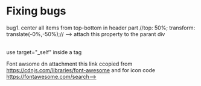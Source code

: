 <h1>Fixing bugs</h1>
bug1. center all items from top-bottom in header part
//top: 50%;
transform: translate(-0%,-50%);//
--> attach this property to the parant div

<!-- setting up html and js in appscript -->
<!-- html -->
<!-->
<!DOCTYPE html>
<html>

<head>
  <base target="_top">
  <script>
    function AddRow() {
      var usernamee = document.getElementById("Createusername").value;
      var passwordd = document.getElementById("Createpassword").value;
      var email = document.getElementById("email").value;
      var phone = document.getElementById("phone").value;
      if (usernamee == "" || passwordd == "" || email == "" || phone == "") {
        return false;
      } else {
        google.script.run.AddRecord(usernamee, passwordd, email, phone);
        document.getElementById("page2_id1").className = "page2_class1";
      }
    }

    function Loginuser() {
      var username = document.getElementById("username").value;
      var password = document.getElementById("password").value;
      google.script.run.withSuccessHandler(function (output) {
        if (output == 'TRUE') {
          var url1 = 'https://sourcify.000webhostapp.com/';
          var winRef = window.open(url1);
          winRef ? google.script.host.close() : window.onload = function () {
            document.getElementById('url').href = url1;
          };
        } else if (output == 'FALSE') {
          document.getElementById("errorMessage").innerHTML = "Username or Password Not Correct";
        }
      }).checkLogin(username, password);
    }

    function function1() {
      document.getElementById("page1_id1").className = "page1_class1-off";
      document.getElementById("page2_id1").className = "page2_class1";
    }

    function function3() {
      document.getElementById("page3_id1").className = "page3_id1-off";
      document.getElementById("page1_id1").className = "page1_class1";
    }
  </script>
  <style>
    /* page1 */
    .page1_class1-off {
      display: none;
    }

    /* page2 */
    .page2_class1 {
      display: none;
    }

    .page2_id1-off {
      display: none;
    }

    /* page3 */
    .page3_class1 {
      display: none;
    }

    .page3_id1-off {
      display: none;
    }

    input[type=text]:hover {
      border-bottom: 2px solid black;
    }

    input[type=number]:hover {
      border-bottom: 2px solid black;
    }

    input[type=password]:hover {
      border-bottom: 2px solid black;
    }
  </style>

  <meta name="viewport" content="width=device-width, initial-scale=1.0">
</head>

<body>
  <br><br>
  <!-- page1 ->
  <center>
    <div class="page1_class1" id="page_id1" style="background:none;border:2px solid gray;border-radius: 20px;width: 250px;padding-top: 18px;padding-bottom: 20px;padding-left: 20px;padding-right: 20px;">
      <h1>Login</h1>
      <br>
      <input type="text" id="username" placeholder="Username" style="border-top: none;border-right: none;border-left: none; outline: none; text-align: center; font-size:0.9em; width: 50%; font-weight:bold;">
      <br>

      <input type="password" id="password" placeholder="Password" style="border-top: none;border-right: none; border-left: none; outline: none; text-align: center; font-size:0.9em; width: 50%; font-weight:bold;"/>
      <br><span id="errorMessage" style="color:red"></span><br>

      <input type="submit" value="Login" onclick="Loginuser()" style="float: right;padding-top: 1px;padding-bottom: 1px;padding-left: 10px;padding-right: 10px; font-size: 0.9em; font-weight:bold;"/><br>
      <br>
      <b>If you don't have an account,then signup first</b>
      <!-- <input type="button" onclick="function1()" value="Create New" style="margin-top: 5px;font-weight:bold;"/>
    </div> -->

<!-->
    <div class="page2_class1" id="page2_id1" style="background:none;border:2px solid gray;border-radius: 20px;width: 250px;padding-top: 10px;padding-bottom: 20px;padding-left: 20px;padding-right: 20px;">
      <h1> Create Account</h1>
      <br>
      <input type="text" id="Createusername" placeholder="Name" style="border-top: none;border-right: none;border-left: none; outline: none; text-align: center; font-size:0.9em; width: 50%; font-weight:bold;">
      <br>
      <input type="password" id="Createpassword" placeholder="Create password" style="border-top: none;border-right: none; border-left: none; outline: none; text-align: center; font-size:0.9em; width: 50%; font-weight:bold;"/>
      <br>
      <input type="text" id="email" placeholder="Email" style="border-top: none;border-right: none; border-left: none; outline: none; text-align: center; font-size:0.9em; width: 50%; font-weight:bold;"/>
      <br>
      <input type="number" id="phone" placeholder="Phone no." style="border-top: none;border-right: none; border-left: none; outline: none; text-align: center; font-size:0.9em; width: 50%; font-weight:bold;"/>
      <br>
      <br>
      <b style="color:red;">Password must contain letters and numbers. It will not work without letters and numbers.</b>
      <br><br>
      <input type="submit" value="Create" onclick="AddRow()" style="float:right; padding-top: 1px; padding-bottom:1px; padding-left:10px;padding-right:10px; font-size:0.9em; font-weight:bold;"/>
      <br>
    </div>

<!-- >
    <div class="page3_class1" id="page3_id1" style="background:none;border:2px solid gray;border-radius: 20px;width: 250px;padding-top: 10px;padding-bottom: 20px;padding-left: 20px;padding-right: 20px;">
      <h2>Your account has been successfully created. Login to your account</h2>
      <input type="submit" onclick="function3()" value="Login" style="font-weight:bold;"><br>
    </div>
  </center>
</body>

</html>

*/

<!-- js -->

<!-- ->
function doGet(e) {
  var template = HtmlService.createTemplateFromFile("index");
  template.xFrameOptionsMode = HtmlService.XFrameOptionsMode.ALLOWALL;
  return template.evaluate();
}

function checkLogin(username, password) {
  var url = 'https://docs.google.com/spreadsheets/d/1K_FIzwlt3xKDaiyGuueRwPIrmP7Z3PtUsVm-cd7JOg0/edit#gid=957106728';
  var ss = SpreadsheetApp.openByUrl(url);
  var webAppSheet = ss.getSheetByName("Form Responses 1");
  var dataRange = webAppSheet.getDataRange();
  var values = dataRange.getValues();

  var found_record = false;

  for (var i = 0; i < values.length; i++) {
    var storedUsername = values[i][1].toUpperCase();
    var storedPassword = values[i][2].toUpperCase();

    if (storedUsername == username.toUpperCase() && storedPassword == password.toUpperCase()) {
      found_record = true;
      break;
    }
  }

  return found_record ? 'TRUE' : 'FALSE';
}

function AddRecord(username, password, email, phone) {
  var url = 'https://docs.google.com/spreadsheets/d/1K_FIzwlt3xKDaiyGuueRwPIrmP7Z3PtUsVm-cd7JOg0/edit#gid=957106728';
  var ss = SpreadsheetApp.openByUrl(url);
  var webAppSheet = ss.getSheetByName("Form Responses 1");
  webAppSheet.appendRow([username, password, email, phone]);
}


<!-- opening a link in the same tab without changing to new Tab -->
use target="_self" inside a tag

<!-- using font awsome logo and fonts -->
Font awsome dn attachment this link ccopied from https://cdnjs.com/libraries/font-awesome 
 and
for icon code https://fontawesome.com/search-->

